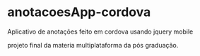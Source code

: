 # anotacoesApp-cordova

Aplicativo de anotações feito em cordova usando jquery mobile

projeto final da materia multiplataforma da pós graduação.
